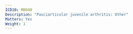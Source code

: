 ```yaml
---
ICD10: M0848
Description: "Pauciarticular juvenile arthritis: Other"
Matters: Yes
Weight: 1
---
```

